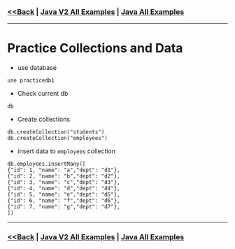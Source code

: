### [<<Back](../README.md) | [Java V2 All Examples](https://github.com/avinashbabudonthu/java/blob/master/java-v2/README.md) | [Java All Examples](https://github.com/avinashbabudonthu/java/blob/master/README.md)
------
# Practice Collections and Data
* use database
```
use practicedb1
```
* Check current db
```
db
```
* Create collections
```
db.createCollection("students")
db.createCollection("employees")
```
* insert data to `employees` collection
```
db.employees.insertMany([
{"id": 1, "name": "a","dept": "d1"},
{"id": 2, "name": "b","dept": "d2"},
{"id": 3, "name": "c","dept": "d3"},
{"id": 4, "name": "d","dept": "d4"},
{"id": 5, "name": "e","dept": "d5"},
{"id": 6, "name": "f","dept": "d6"},
{"id": 7, "name": "g","dept": "d7"},
])
```
------
### [<<Back](../README.md) | [Java V2 All Examples](https://github.com/avinashbabudonthu/java/blob/master/java-v2/README.md) | [Java All Examples](https://github.com/avinashbabudonthu/java/blob/master/README.md)